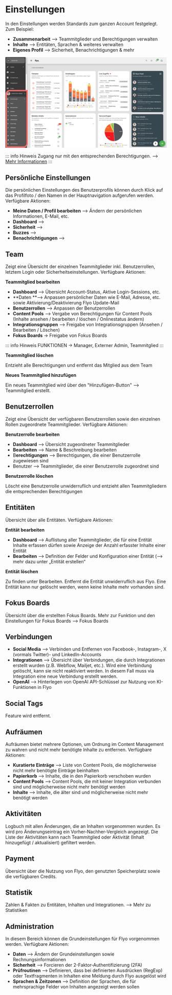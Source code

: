 # Einstellungen

In den Einstellungen werden Standards zum ganzen Account festgelegt. Zum Beispiel:
- **Zusammenarbeit** --> Teammitglieder und Berechtigungen verwalten
- **Inhalte** --> Entitäten, Sprachen & weiteres verwalten
- **Eigenes Profil** --> Sicherheit, Benachrichtigungen & mehr

![Überblick Einstellungen](assets/administration-overview.svg)

::: info Hinweis
Zugang nur mit den entsprechenden Berechtigungen. --> [Mehr Informationen](/howto/manage-permissions)
:::

## Persönliche Einstellungen
Die persönlichen Einstellungen des Benutzerprofils können durch Klick auf das Profilfoto / den Namen in der Hauptnavigation aufgerufen werden. Verfügbare Aktionen:

- **Meine Daten / Profil bearbeiten** —> Ändern der persönlichen Informationen, E-Mail, etc.
- **Dashboard** —>
- **Sicherheit** —>
- **Buzzes** -->
- **Benachrichtigungen** -->

## Team
Zeigt eine Übersicht der einzelnen Teammitglieder inkl. Benutzerrollen, letztem Login oder Sicherheitseinstellungen. Verfügbare Aktionen:

**Teammitglied bearbeiten**
- **Dashboard** —> Übersicht Account-Status, Aktive Login-Sessions, etc.
- **Daten **—> Anpassen persönlicher Daten wie E-Mail, Adresse, etc. sowie Aktivierung/Deaktivierung Flyo Update-Mail
- **Benutzerrollen** —> Anpassen der Benutzerrollen
- **Content Pools** —> Vergabe von Berechtigungen für Content Pools (Inhalte ansehen / bearbeiten / löschen / Onlinestatus ändern)
- **Integrationsgruppen** —> Freigabe von Integrationsgruppen (Ansehen / Bearbeiten / Löschen)
- **Fokus Boards** -> Freigabe von Fokus Boards

::: info Hinweis
FUNKTIONEN -> Manager, Externer Admin, Teammitglied
:::

**Teammitglied löschen**

Entzieht alle Berechtigungen und entfernt das Mitglied aus dem Team

**Neues Teammitglied hinzufügen**

Ein neues Teammitglied wird über den "Hinzufügen-Button" —> Teammitglied erstellt.

## Benutzerrollen
Zeigt eine Übersicht der verfügbaren Benutzerrollen sowie den einzelnen Rollen zugeordnete Teammitglieder. Verfügbare Aktionen:

**Benutzerrolle bearbeiten**
- **Dashboard** —> Übersicht zugeordneter Teammitglieder
- **Bearbeiten** —> Name & Beschreibung bearbeiten
- B**erechtigungen** —> Berechtigungen, die einer Benutzerrolle zugewiesen sind
- Benutzer —> Teammitglieder, die einer Benutzerrolle zugeordnet sind

**Benutzerrolle löschen**

Löscht eine Benutzerrolle unwiderruflich und entzieht allen Teammitgliedern die entsprechenden Berechtigungen

## Entitäten
Übersicht über alle Entitäten. Verfügbare Aktionen:

**Entität bearbeiten**

- **Dashboard** —> Auflistung aller Teammitglieder, die für eine Entität Inhalte erfassen dürfen sowie Anzeige der Anzahl erfasster Inhalte einer Entität
- **Bearbeiten** —> Definition der Felder und Konfiguration einer Entität (—> mehr dazu unter „Entität erstellen“

**Entität löschen**

Zu finden unter Bearbeiten. Entfernt die Entität unwiderruflich aus Flyo. Eine Entität kann nur gelöscht werden, wenn keine Inhalte mehr vorhanden sind.

## Fokus Boards
Übersicht über die erstellten Fokus Boards. Mehr zur Funktion und den Einstellungen für Fokus Boards —> Fokus Boards

## Verbindungen
- **Social Media** —> Verbinden und Entfernen von Facebook-, Instagram-, X (vormals Twitter)- und LinkedIn-Accounts
- **Integrationen** —> Übersicht über Verbindungen, die durch Integrationen erstellt wurden (z.B. Webflow, Mailjet, etc.). Wird eine Verbindung gelöscht, kann sie nicht reaktiviert werden. In diesem Fall muss via Integration eine neue Verbindung erstellt werden.
- **OpenAI** —> Hinterlegen von OpenAI API-Schlüssel zur Nutzung von KI-Funktionen in Flyo

## Social Tags
Feature wird entfernt.

## Aufräumen
Aufräumen bietet mehrere Optionen, um Ordnung im Content Management zu wahren und nicht mehr benötigte Inhalte zu entfernen. Verfügbare Aktionen:

- **Kuratierte Einträge** —> Liste von Content Pools, die möglicherweise nicht mehr benötigte Einträge beinhalten
- **Papierkorb** —> Inhalte, die in den Papierkorb verschoben wurden
- **Content Pools** —> Content Pools, die mit keiner Integration verbunden sind und möglicherweise nicht mehr benötigt werden
- **Inhalte** —> Inhalte, die älter sind und möglicherweise nicht mehr benötigt werden

## Aktivitäten
Logbuch mit allen Änderungen, die an Inhalten vorgenommen wurden. Es wird pro Änderungseintrag ein Vorher-Nachher-Vergleich angezeigt. Die Liste der Aktivitäten kann nach Teammitglied oder Aktivität (Inhalt hinzugefügt / aktualisiert) gefiltert werden.

## Payment
Übersicht über die Nutzung von Flyo, den genutzten Speicherplatz sowie die verfügbaren Credits.

## Statistik
Zahlen & Fakten zu Entitäten, Inhalten und Integrationen. —> Mehr zu Statistiken

## Administration
In diesem Bereich können die Grundeinstellungen für Flyo vorgenommen werden. Verfügbare Aktionen:

- **Daten** —> Ändern der Grundeinstellungen sowie Rechnungsinformationen
- **Sicherheit** —> Forcieren der 2-Faktor-Authentifizierung (2FA)
- **Prüfroutinen** —> Definieren, dass bei definierten Ausdrücken (RegExp) oder Textfragmenten in Inhalten eine Meldung durch Flyo ausgelöst wird
- **Sprachen & Zeitzonen** —> Definition der Sprachen, die für mehrsprachige Felder von Inhalten angezeigt werden sollen
